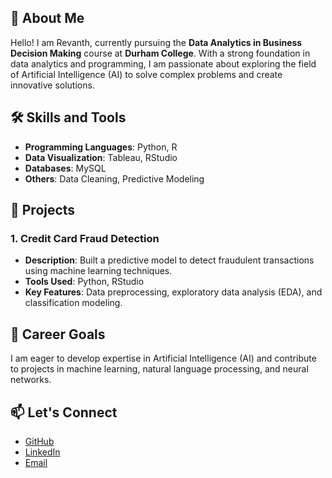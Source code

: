 ## 👋 About Me
Hello! I am Revanth, currently pursuing the **Data Analytics in Business Decision Making** course at **Durham College**. With a strong foundation in data analytics and programming, I am passionate about exploring the field of Artificial Intelligence (AI) to solve complex problems and create innovative solutions.


## 🛠️ Skills and Tools
- **Programming Languages**: Python, R
- **Data Visualization**: Tableau, RStudio
- **Databases**: MySQL
- **Others**: Data Cleaning, Predictive Modeling


## 📂 Projects
### 1. Credit Card Fraud Detection
- **Description**: Built a predictive model to detect fraudulent transactions using machine learning techniques.
- **Tools Used**: Python, RStudio
- **Key Features**: Data preprocessing, exploratory data analysis (EDA), and classification modeling.


## 🌟 Career Goals
I am eager to develop expertise in Artificial Intelligence (AI) and contribute to projects in machine learning, natural language processing, and neural networks.


## 📫 Let's Connect
- [GitHub](https://github.com/RevanthKanagala)
- [LinkedIn](https://www.linkedin.com/in/your-profile/)
- [Email](revanthchowdary2002@gmail.com)
